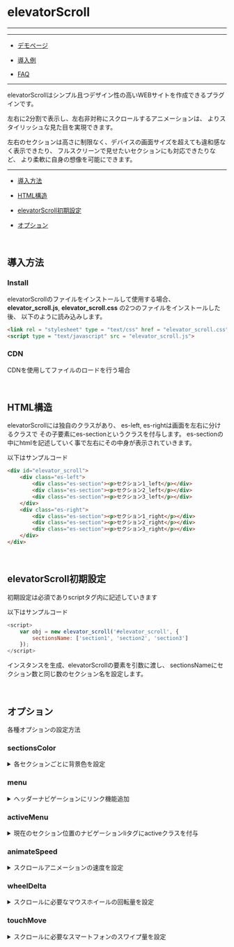 # elevatorScroll

---

[]()

---

* [デモページ]()

* [導入例]()

* [FAQ]()

---

elevatorScrollはシンプル且つデザイン性の高いWEBサイトを作成できるプラグインです。

左右に2分割で表示し、左右非対称にスクロールするアニメーションは、
よりスタイリッシュな見た目を実現できます。

左右のセクションは高さに制限なく、デバイスの画面サイズを超えても違和感なく表示できたり、
フルスクリーンで見せたいセクションにも対応できたりなど、
より柔軟に自身の想像を可能にできます。

---

* [導入方法]()

* [HTML構造]()

* [elevatorScroll初期設定]()

* [オプション](https://github.com/nextcode-sys/elevator_scroll/blob/main/README.md#%E3%82%AA%E3%83%97%E3%82%B7%E3%83%A7%E3%83%B3)

<br>

## 導入方法

### Install
elevatorScrollのファイルをインストールして使用する場合、
__elevator_scroll.js__, __elevator_scroll.css__ の2つのファイルをインストールした後、
以下のように読み込みします。

```html
<link rel = "stylesheet" type = "text/css" href = "elevator_scroll.css">
<script type = "text/javascript" src = "elevator_scroll.js">
```

### CDN
CDNを使用してファイルのロードを行う場合

<br>

## HTML構造

elevatorScrollには独自のクラスがあり、
es-left, es-rightは画面を左右に分けるクラスで
その子要素にes-sectionというクラスを付与します。
es-sectionの中にhtmlを記述していく事で左右にその中身が表示されていきます。

以下はサンプルコード

```html
<div id="elevator_scroll">
	<div class="es-left">
		<div class="es-section"><p>セクション1_left</p></div>
		<div class="es-section"><p>セクション2_left</p></div>
		<div class="es-section"><p>セクション3_left</p></div>
	</div>
	<div class="es-right">
		<div class="es-section"><p>セクション1_right</p></div>
		<div class="es-section"><p>セクション2_right</p></div>
		<div class="es-section"><p>セクション3_right</p></div>
	</div>
</div>
```

<br>

## elevatorScroll初期設定

初期設定は必須でありscriptタグ内に記述していきます

以下はサンプルコード

```javascript
<script>
	var obj = new elevator_scroll('#elevator_scroll', {
		sectionsName: ['section1', 'section2', 'section3']
	});
</script>
```

インスタンスを生成、elevatorScrollの要素を引数に渡し、
sectionsNameにセクション数と同じ数のセクション名を設定します。

<br>

## オプション

各種オプションの設定方法

### sectionsColor
<details>

<summary>各セクションごとに背景色を設定</summary>

```javascript
var obj = new elevator_scroll('#elevator_scroll', {
	sectionsColor: ['#ffdd79', '#ffffff', '#f2f2f2']
});
```

</details>

### menu
<details>

<summary>ヘッダーナビゲーションにリンク機能追加</summary>
html

```html
<header>
    <ul id="nav">
        <li><a href="#section1">セクション1</a></li>
        <li><a href="#section2">セクション2</a></li>
        <li><a href="#section3">セクション3</a></li>
    </ul>
</header>
```

javascript

```javascript
var obj = new elevator_scroll('#elevator_scroll', {
	menu:'#nav'
});
```

</details>

### activeMenu
<details>
<summary>現在のセクション位置のナビゲーションliタグにactiveクラスを付与</summary>

```javascript
var obj = new elevator_scroll('#elevator_scroll', {
	sectionsName: ['about', 'service1', 'service2', 'contact'],
	activeMenu: ['about', ['service1', 'service2'], 'contact',]
});

```
</details>

### animateSpeed
<details>

<summary>スクロールアニメーションの速度を設定</summary>

```javascript
var obj = new elevator_scroll('#elevator_scroll', {
	animateSpeed: 2
});
```
(デフォルト値:1)

</details>

### wheelDelta
<details>
<summary>スクロールに必要なマウスホイールの回転量を設定</summary>

```javascript
var obj = new elevator_scroll('#elevator_scroll', {
	wheelDelta: 200
});
```

(デフォルト値:100)

</details>

### touchMove
<details>
<summary>スクロールに必要なスマートフォンのスワイプ量を設定</summary>

```javascript
var obj = new elevator_scroll('#elevator_scroll', {
	touchMove: 200
});
```

(デフォルト値:100)

</details>
